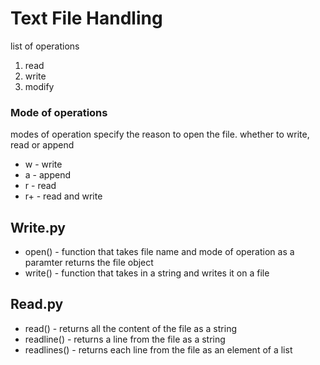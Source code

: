# Text File Handling

list of operations 
1. read
2. write
3. modify

### Mode of operations

modes of operation specify the reason to open the file. whether to write, read or append

- w - write
- a - append
- r - read
- r+ - read and write


## Write.py
- open() - function that takes file name and mode of operation as a paramter returns the file object
- write() - function that takes in a string and writes it on a file

## Read.py
- read() - returns all the content of the file as a string
- readline() - returns a line from the file as a string
- readlines() - returns each line from the file as an element of a list